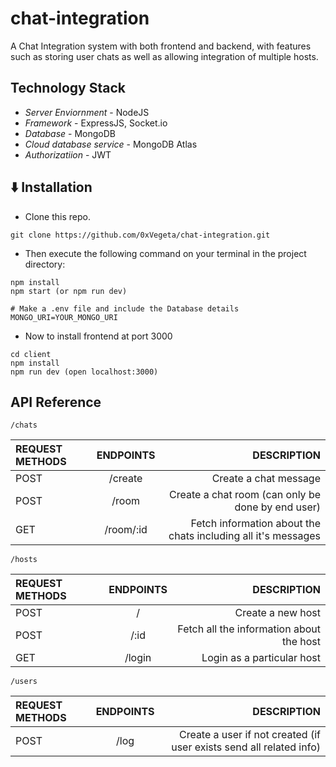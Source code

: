 # chat-integration
A Chat Integration system with both frontend and backend, with features such as storing user chats as well as allowing integration of multiple hosts. 

## Technology Stack
- *Server Enviornment* - NodeJS
- *Framework* - ExpressJS, Socket.io
- *Database* - MongoDB
- *Cloud database service* - MongoDB Atlas
- *Authorizatiion* - JWT

## ⬇️ Installation


- Clone this repo.

```
git clone https://github.com/0xVegeta/chat-integration.git
```

- Then execute the following command on your terminal in the project directory:


```
npm install
npm start (or npm run dev)
```

```
# Make a .env file and include the Database details
MONGO_URI=YOUR_MONGO_URI
```

- Now to install frontend at port 3000


```
cd client
npm install
npm run dev (open localhost:3000)

```






## API Reference

`/chats`

| REQUEST METHODS | ENDPOINTS | DESCRIPTION |
| :-------------- | :-------: | ------------------: |
| POST | /create |  Create a chat message |
| POST | /room| Create a chat room (can only be done by end user)|
| GET | /room/:id | Fetch information about the chats including all it's messages |

`/hosts`

| REQUEST METHODS | ENDPOINTS | DESCRIPTION |
| :-------------- | :-------: | ------------------: |
| POST | / |  Create a new host |
| POST | /:id| Fetch all the information about the host |
| GET | /login | Login as a particular host |

`/users`

| REQUEST METHODS | ENDPOINTS | DESCRIPTION |
| :-------------- | :-------: | ------------------: |
| POST | /log | Create a user if not created (if user exists send all related info) |


